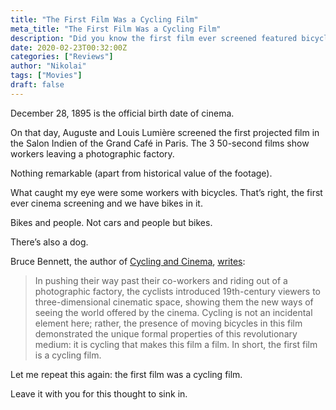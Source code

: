 ```yaml
---
title: "The First Film Was a Cycling Film"
meta_title: "The First Film Was a Cycling Film"
description: "Did you know the first film ever screened featured bicycles? A look at the connection between the birth of cinema and cycling, and how moving bikes introduced viewers to a new world of visual storytelling."
date: 2020-02-23T00:32:00Z
categories: ["Reviews"]
author: "Nikolai"
tags: ["Movies"]
draft: false
---
```


December 28, 1895 is the official birth date of cinema.

On that day, Auguste and Louis Lumière screened the first projected film in the Salon Indien of the Grand Café in Paris. The 3 50-second films show workers leaving a photographic factory.

Nothing remarkable (apart from historical value of the footage).

What caught my eye were some workers with bicycles. That’s right, the first ever cinema screening and we have bikes in it.

Bikes and people. Not cars and people but bikes.

There’s also a dog.

Bruce Bennett, the author of [Cycling and Cinema](https://www.amazon.com/dp/1906897999/), [writes](https://thereader.mitpress.mit.edu/cinema-and-cycling/):

> In pushing their way past their co-workers and riding out of a photographic factory, the cyclists introduced 19th-century viewers to three-dimensional cinematic space, showing them the new ways of seeing the world offered by the cinema. Cycling is not an incidental element here; rather, the presence of moving bicycles in this film demonstrated the unique formal properties of this revolutionary medium: it is cycling that makes this film a film. In short, the first film is a cycling film.

Let me repeat this again: the first film was a cycling film.

Leave it with you for this thought to sink in.